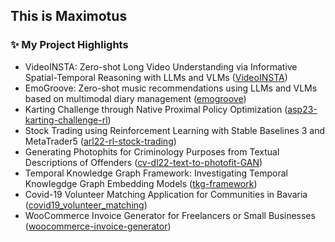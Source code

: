 ## This is Maximotus

### ✨ My Project Highlights

- VideoINSTA: Zero-shot Long Video Understanding via Informative Spatial-Temporal Reasoning with LLMs and VLMs ([VideoINSTA](https://github.com/mayhugotong/VideoINSTA))
- EmoGroove: Zero-shot music recommendations using LLMs and VLMs based on multimodal diary management ([emogroove](https://github.com/EmoGrooveTeam/emogroove))
- Karting Challenge through Native Proximal Policy Optimization ([asp23-karting-challenge-rl](https://github.com/maximotus/asp23-karting-challenge-rl))
- Stock Trading using Reinforcement Learning with Stable Baselines 3 and MetaTrader5 ([arl22-rl-stock-trading](https://github.com/maximotus/arl22-rl-stock-trading))
- Generating Photophits for Criminology Purposes from Textual Descriptions of Offenders ([cv-dl22-text-to-photofit-GAN](https://github.com/maximotus/cv-dl22-text-to-photofit-GAN))
- Temporal Knowledge Graph Framework: Investigating Temporal Knowlegdge Graph Embedding Models ([tkg-framework](https://github.com/TemporalKGTeam/tkg-framework))
- Covid-19 Volunteer Matching Application for Communities in Bavaria ([covid19_volunteer_matching](https://github.com/maximotus/covid19_volunteer_matching))
- WooCommerce Invoice Generator for Freelancers or Small Businesses ([woocommerce-invoice-generator](https://github.com/maximotus/woocommerce-invoice-generator))

<!--
**maximotus/maximotus** is a ✨ _special_ ✨ repository because its `README.md` (this file) appears on your GitHub profile.

Here are some ideas to get you started:

- 🔭 I’m currently working on ...
- 🌱 I’m currently learning ...
- 👯 I’m looking to collaborate on ...
- 🤔 I’m looking for help with ...
- 💬 Ask me about ...
- 📫 How to reach me: ...
- 😄 Pronouns: ...
- ⚡ Fun fact: ...
-->

